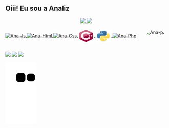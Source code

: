 ## Oiii! Eu sou a Analiz 
<div align="center">
  <a href="https://github.com/analizrocha">
  <img height="180em" src="https://github-readme-stats.vercel.app/api?username=analizrocha&layout=compact&langs_count=7&theme=dracula&count_private=true&show_icons=true&hide=prs"/>
  <img height="135em" src="https://github-readme-stats.vercel.app/api/top-langs/?username=analizrocha&layout=compact&langs_count=7&theme=dracula"/>

</div>
<div style="display: inline_block"><br>
  <img align="center" alt="Ana-Js" height="40" width="50" src="https://cdn.jsdelivr.net/gh/devicons/devicon/icons/javascript/javascript-plain.svg">
  <img align="center" alt="Ana-Html" height="40" width="50" src="https://cdn.jsdelivr.net/gh/devicons/devicon/icons/html5/html5-original.svg">
  <img align="center" alt="Ana-Css" height="40" width="50" src="https://cdn.jsdelivr.net/gh/devicons/devicon/icons/css3/css3-original.svg">
  <img align="center" alt="Ana-C++" height="40" width="50" src="https://raw.githubusercontent.com/devicons/devicon/master/icons/cplusplus/cplusplus-original.svg">
  <img align="center" alt="Ana-Python" height="40" width="50" src="https://raw.githubusercontent.com/devicons/devicon/master/icons/python/python-original.svg">
  <img align="center" alt="Ana-Php" height="40" width="50" src="https://cdn.jsdelivr.net/gh/devicons/devicon/icons/php/php-original.svg">
  <img align="right" alt="Ana-pic" height="150" style="border-radius:50px;" src="https://cdn.discordapp.com/attachments/846483888443228210/893377597990395934/GIFPAL-20211001030304.gif">
</div>
  
  ##

 
<div> 
   <a href="https://instagram.com/analiz_rocha" target="_blank"><img src="https://img.shields.io/badge/-Instagram-%23E4405F?style=for-the-badge&logo=instagram&logoColor=white" target="_blank"></a>
  <a href = "mailto:analiztj2@gmail.com"><img src="https://img.shields.io/badge/-Gmail-%23333?style=for-the-badge&logo=gmail&logoColor=white" target="_blank"></a>
  <a href="https://www.linkedin.com/in/analiz-rocha-luz-444934219/" target="_blank"><img src="https://img.shields.io/badge/-LinkedIn-%230077B5?style=for-the-badge&logo=linkedin&logoColor=white" target="_blank"></a> 
 
  ![Snake animation](https://github.com/analizrocha/analizrocha/blob/output/github-contribution-grid-snake.svg)
 
</div>


